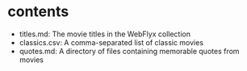 # contents

* titles.md: The movie titles in the WebFlyx collection
* classics.csv: A comma-separated list of classic movies
* quotes.md: A directory of files containing memorable quotes from movies

